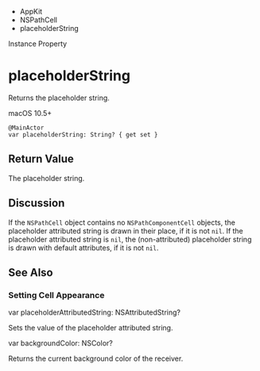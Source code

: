 

- AppKit
- NSPathCell
-  placeholderString 

Instance Property

# placeholderString

Returns the placeholder string.

macOS 10.5+

``` source
@MainActor
var placeholderString: String? { get set }
```

## Return Value

The placeholder string.

## Discussion

If the `NSPathCell` object contains no `NSPathComponentCell` objects, the placeholder attributed string is drawn in their place, if it is not `nil`. If the placeholder attributed string is `nil`, the (non-attributed) placeholder string is drawn with default attributes, if it is not `nil`.

## See Also

### Setting Cell Appearance

var placeholderAttributedString: NSAttributedString?

Sets the value of the placeholder attributed string.

var backgroundColor: NSColor?

Returns the current background color of the receiver.

